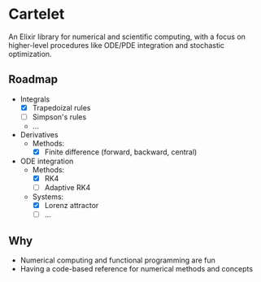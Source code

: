 # Cartelet

An Elixir library for numerical and scientific computing, with a focus on higher-level procedures like ODE/PDE integration and stochastic optimization.

## Roadmap

* Integrals
  * [x] Trapedoizal rules
  * [ ] Simpson's rules
  * ...
* Derivatives
  * Methods:
    * [x] Finite difference (forward, backward, central)
* ODE integration
  * Methods:
    * [x] RK4
    * [ ] Adaptive RK4
  * Systems:
    * [x] Lorenz attractor
    * [ ] ...

## Why

* Numerical computing and functional programming are fun
* Having a code-based reference for numerical methods and concepts